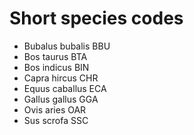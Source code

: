 # Short species codes
* Bubalus bubalis BBU
* Bos taurus BTA
* Bos indicus BIN
* Capra hircus CHR
* Equus caballus ECA
* Gallus gallus GGA
* Ovis aries OAR
* Sus scrofa SSC
